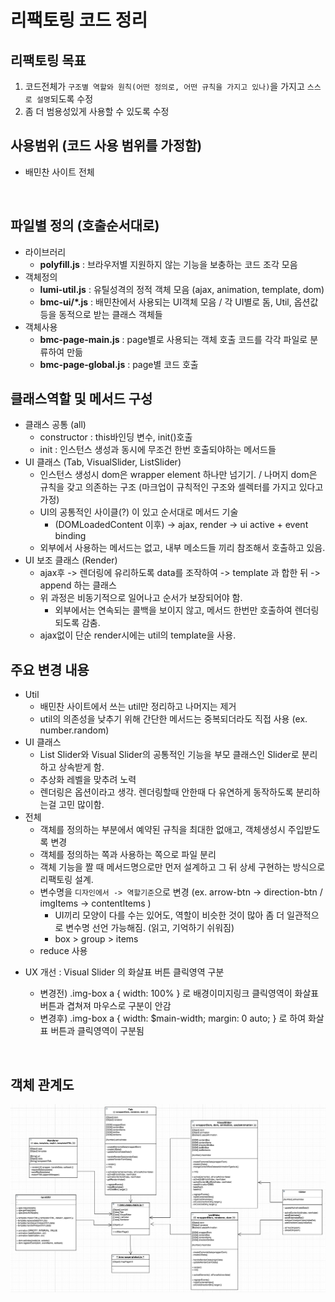 # 리팩토링 코드 정리

## 리팩토링 목표
1. 코드전체가 `구조별 역할와 원칙(어떤 정의로, 어떤 규칙을 가지고 있나)`을 가지고 `스스로 설명`되도록 수정
2. 좀 더 범용성있게 사용할 수 있도록 수정

## 사용범위 (코드 사용 범위를 가정함)
* 배민찬 사이트 전체

  ​

## 파일별 정의 (호출순서대로)

* 라이브러리
  * **polyfill.js** : 브라우저별 지원하지 않는 기능을 보충하는 코드 조각 모음
* 객체정의
  * **lumi-util.js** : 유틸성격의 정적 객체 모음 (ajax, animation, template, dom)
  * **bmc-ui/*.js** : 배민찬에서 사용되는 UI객체 모음 / 각 UI별로 돔, Util, 옵션값 등을 동적으로 받는 클래스 객체들
* 객체사용
  * **bmc-page-main.js** : page별로 사용되는 객체 호출 코드를 각각 파일로 분류하여 만듦
  * **bmc-page-global.js** : page별 코드 호출



## 클래스역할 및 메서드 구성

* 클래스 공통 (all)
  * constructor :  this바인딩 변수, init()호출
  * init : 인스턴스 생성과 동시에 무조건 한번 호출되야하는 메서드들
* UI 클래스 (Tab, VisualSlider, ListSlider)
  * 인스턴스 생성시 dom은 wrapper element 하나만 넘기기. / 나머지 dom은 규칙을 갖고 의존하는 구조 (마크업이 규칙적인 구조와 셀렉터를 가지고 있다고 가정)
  * UI의 공통적인 사이클(?) 이 있고 순서대로 메서드 기술
    * (DOMLoadedContent 이후) -> ajax, render -> ui active + event binding
  * 외부에서 사용하는 메서드는 없고, 내부 메소드들 끼리 참조해서 호출하고 있음.
* UI 보조 클래스 (Render)
  * ajax후 -> 렌더링에 유리하도록 data를 조작하여 -> template 과 합한 뒤 -> append 하는 클래스
  * 위 과정은 비동기적으로 일어나고 순서가 보장되어야 함. 
    * 외부에서는 연속되는 콜백을 보이지 않고, 메서드 한번만 호출하여 렌더링 되도록 감춤.
  * ajax없이 단순 render시에는 util의 template을 사용.



## 주요 변경 내용
* Util
  * 배민찬 사이트에서 쓰는 util만 정리하고 나머지는 제거
  * util의 의존성을 낮추기 위해 간단한 메서드는 중복되더라도 직접 사용 (ex. number.random)
* UI 클래스
  * List Slider와 Visual Slider의 공통적인 기능을 부모 클래스인 Slider로 분리하고 상속받게 함.
  * 추상화 레벨을 맞추려 노력
  * 렌더링은 옵션이라고 생각. 렌더링할때 안한때 다 유연하게 동작하도록 분리하는걸 고민 많이함.
* 전체
  * 객체를 정의하는 부분에서 예약된 규칙을 최대한 없애고, 객체생성시 주입받도록 변경
  * 객체를 정의하는 쪽과 사용하는 쪽으로 파일 분리
  * 객체 기능을 짤 때 메서드명으로만 먼저 설계하고 그 뒤 상세 구현하는 방식으로 리팩토링 설계.
  * 변수명을 `디자인에서 -> 역할기준`으로 변경 (ex. arrow-btn -> direction-btn / imgItems -> contentItems )
    * UI끼리 모양이 다를 수는 있어도, 역할이 비슷한 것이 많아 좀 더 일관적으로 변수명 선언 가능해짐. (읽고, 기억하기 쉬워짐)
    * box > group > items
  * reduce 사용
- UX 개선 : Visual Slider 의 화살표 버튼 클릭영역 구분
  - 변경전) .img-box a { width: 100% } 로 배경이미지링크 클릭영역이 화살표 버튼과 겹쳐져 마우스로 구분이 안감
  - 변경후) .img-box a { width: $main-width; margin: 0 auto; } 로 하여 화살표 버튼과 클릭영역이 구분됨

  ​

## 객체 관계도

![image:object-diagram.png](object-diagram.png)